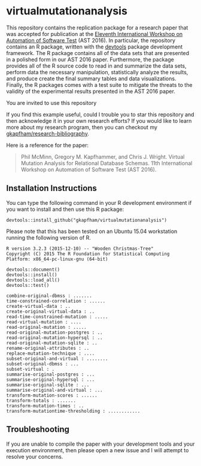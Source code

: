 # virtualmutationanalysis

This repository contains the replication package for a research paper that was accepted for publication at the [Eleventh
International Workshop on Automation of Software Test](http://tech.brookes.ac.uk/AST2016/) (AST 2016). In particular,
the repository contains an R package, written with the [devtools](http://github.com/hadley/devtools) package development
framework. The R package contains all of the data sets that are presented in a polished form in our AST 2016 paper.
Furthermore, the package provides all of the R source code to read in and summarize the data sets, perform data
the necessary manipulation, statistically analyze the results, and produce create the final summary tables and data
visualizations. Finally, the R packages comes with a test suite to mitigate the threats to the validity of the
experimental results presented in the AST 2016 paper.

You are invited to use this repository 

If you find this example useful, could I trouble you to star this repository and then acknowledge it in your own
research efforts?  If you would like to learn more about my research program, then you can checkout my
[gkapfham/research-bibliography](https://github.com/gkapfham/research-bibliography).

Here is a reference for the paper:

> Phil McMinn, Gregory M. Kapfhammer, and Chris J. Wright.
> Virtual Mutation Analysis for Relational Database Schemas.
> 11th International Workshop on Automation of Software Test (AST 2016).

## Installation Instructions

You can type the following command in your R development environment if you want to install and then use this R package:

```shell
devtools::install_github("gkapfham/virtualmutationanalysis")
```

Please note that this has been tested on an Ubuntu 15.04 workstation running the following version of R. 

```shell
R version 3.2.3 (2015-12-10) -- "Wooden Christmas-Tree"
Copyright (C) 2015 The R Foundation for Statistical Computing
Platform: x86_64-pc-linux-gnu (64-bit)
```

```shell
devtools::document()
devtools::install()
devtools::load_all()
devtools::test()
```

```shell
combine-original-dbmss : .......
time-constrained-correlation : ......
create-virtual-data : ..
create-original-virtual-data : ..
read-time-constrained-mutation : .....
read-virtual-mutation : ....
read-original-mutation : .....
read-original-mutation-postgres : ..
read-original-mutation-hypersql : ..
read-original-mutation-sqlite : ..
rename-original-attributes : ..
replace-mutation-technique : ....
subset-original-and-virtual : ........
subset-original-dbmss : ...
subset-virtual : .
summarise-original-postgres : ...
summarise-original-hypersql : ...
summarise-original-sqlite : ...
summarise-original-and-virtual : ...
transform-mutation-scores : ......
transform-totals : .......
transform-mutation-times : ..
transform-mutationtime-thresholding : ............
```

## Troubleshooting

If you are unable to compile the paper with your development tools and your
execution environment, then please open a new issue and I will attempt to resolve your concerns.
